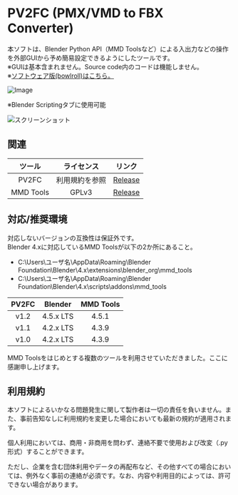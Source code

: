 # PV2FC (PMX/VMD to FBX Converter)
本ソフトは、Blender Python API（MMD Toolsなど）による入出力などの操作を外部GUIから予め簡易設定できるようにしたツールです。<br/>
※GUIは基本含まれません。Source code内のコードは機能しません。<br/>
※[ソフトウェア版(bowlroll)はこちら。](https://bowlroll.net/file/336351)<br/>

![Image](https://github.com/user-attachments/assets/26423e12-b0fc-4ec2-b155-955dc7dbfe0d)


※Blender Scriptingタブに使用可能

![スクリーンショット](https://github.com/user-attachments/assets/813fda16-2e09-4e3b-bd59-b64c61c41932)

## 関連
| ツール | ライセンス | リンク |
|:---:|:---:|---|
| PV2FC | 利用規約を参照 | [Release](https://github.com/Ghx86/PV2FC/releases) |
| MMD Tools | GPLv3 | [Release](https://github.com/MMD-Blender/blender_mmd_tools/releases) |

## 対応/推奨環境
対応しないバージョンの互換性は保証外です。<br/>
Blender 4.xに対応しているMMD Toolsが以下の2か所にあること。
- C:\Users\ユーザ名\AppData\Roaming\Blender Foundation\Blender\4.x\extensions\blender_org\mmd_tools
- C:\Users\ユーザ名\AppData\Roaming\Blender Foundation\Blender\4.x\scripts\addons\mmd_tools

| PV2FC | Blender | MMD Tools | 
|:---:|:---:|:---:|
| v1.2 | 4.5.x LTS | 4.5.1 |
| v1.1 | 4.2.x LTS | 4.3.9 |
| v1.0 | 4.2.x LTS | 4.3.9 |

MMD Toolsをはじめとする複数のツールを利用させていただきました。ここに感謝申し上げます。

## 利用規約
本ソフトによるいかなる問題発生に関して製作者は一切の責任を負いません。また、事前告知なしに利用規約を変更した場合においても最新の規約が適用されます。

個人利用においては、商用・非商用を問わず、連絡不要で使用および改変（.py形式）することができます。

ただし、企業を含む団体利用やデータの再配布など、その他すべての場合においては、例外なく事前の連絡が必須です。なお、内容や利用目的によっては、許可できない場合があります。
